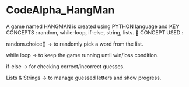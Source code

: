 # CodeAlpha_HangMan
A game named  HANGMAN is created using PYTHON language and KEY CONCEPTS :  random, while-loop, if-else, string, lists.
🧠 CONCEPT USED :

random.choice() → to randomly pick a word from the list.

while loop → to keep the game running until win/loss condition.

if-else → for checking correct/incorrect guesses.

Lists & Strings → to manage guessed letters and show progress.
